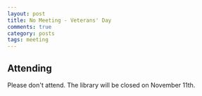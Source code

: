 ```yaml
---
layout: post
title: No Meeting - Veterans' Day
comments: true
category: posts
tags: meeting
---
```


## Attending

Please don't attend. The library will be closed on November 11th. 
